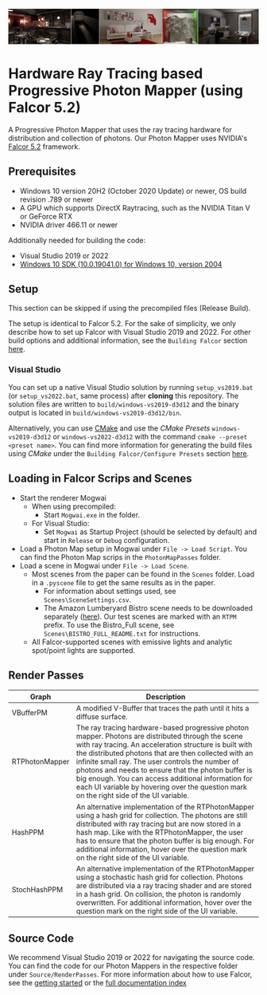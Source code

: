 ![](Docs/images/photonMapperTeaser.png)

# Hardware Ray Tracing based Progressive Photon Mapper (using Falcor 5.2)

A Progressive Photon Mapper that uses the ray tracing hardware for distribution and collection of photons. Our Photon Mapper uses NVIDIA's [Falcor 5.2](https://developer.nvidia.com/falcor) framework. 

## Prerequisites
- Windows 10 version 20H2 (October 2020 Update) or newer, OS build revision .789 or newer
- A GPU which supports DirectX Raytracing, such as the NVIDIA Titan V or GeForce RTX
- NVIDIA driver 466.11 or newer

Additionally needed for building the code:
- Visual Studio 2019 or 2022
- [Windows 10 SDK (10.0.19041.0) for Windows 10, version 2004](https://developer.microsoft.com/en-us/windows/downloads/windows-10-sdk/)

## Setup
This section can be skipped if using the precompiled files (Release Build). 

The setup is identical to Falcor 5.2. For the sake of simplicity, we only describe how to set up Falcor with Visual Studio 2019 and 2022. For other build options and additional information, see the `Building Falcor` section [here](./FALCOR_README.md#Building%20Falcor).

### Visual Studio
You can set up a native Visual Studio solution by running `setup_vs2019.bat` (or `setup_vs2022.bat`, same process) after **cloning** this repository. The solution files are written to `build/windows-vs2019-d3d12` and the binary output is located in `build/windows-vs2019-d3d12/bin`.

Alternatively, you can use [CMake](https://cmake.org) and use the *CMake Presets* `windows-vs2019-d3d12` or `windows-vs2022-d3d12` with the command `cmake --preset <preset name>`. You can find more information for generating the build files using *CMake* under the `Building Falcor/Configure Presets` section [here](./FALCOR_README.md#Configure%20Presets).


## Loading in Falcor Scrips and Scenes
- Start the renderer Mogwai
	- When using precompiled:
		- Start `Mogwai.exe` in the folder.
	- For Visual Studio:
		- Set `Mogwai` as Startup Project (should be selected by default) and start in `Release` or `Debug` configuration.
- Load a Photon Map setup in Mogwai under `File -> Load Script`. You can find the Photon Map scrips in the `PhotonMapPasses` folder.
- Load a scene in Mogwai under `File -> Load Scene`. 
	- Most scenes from the paper can be found in the `Scenes` folder. Load in a `.pyscene` file to get the same results as in the paper.
		- For information about settings used, see `Scenes\SceneSettings.csv`.
		- The Amazon Lumberyard Bistro scene needs to be downloaded separately ([here](https://developer.nvidia.com/orca/amazon-lumberyard-bistro)). Our test scenes are marked with an `RTPM` prefix. To use the Bistro_Full scene, see `Scenes\BISTRO_FULL_README.txt` for instructions.
	- All Falcor-supported scenes with emissive lights and analytic spot/point lights are supported. 

## Render Passes
| Graph | Description |
|---|---|
|VBufferPM | A modified V-Buffer that traces the path until it hits a diffuse surface. |
|RTPhotonMapper | The ray tracing hardware-based progressive photon mapper. Photons are distributed through the scene with ray tracing. An acceleration structure is built with the distributed photons that are then collected with an infinite small ray. The user controls the number of photons and needs to ensure that the photon buffer is big enough. You can access additional information for each UI variable by hovering over the question mark on the right side of the UI variable. 
|HashPPM | An alternative implementation of the RTPhotonMapper using a hash grid for collection. The photons are still distributed with ray tracing but are now stored in a hash map. Like with the RTPhotonMapper, the user has to ensure that the photon buffer is big enough. For additional information, hover over the question mark on the right side of the UI variable.
|StochHashPPM | An alternative implementation of the RTPhotonMapper using a stochastic hash grid for collection. Photons are distributed via a ray tracing shader and are stored in a hash grid. On collision, the photon is randomly overwritten. For additional information, hover over the question mark on the right side of the UI variable.

## Source Code
We recommend Visual Studio 2019 or 2022 for navigating the source code. You can find the code for our Photon Mappers in the respective folder under `Source/RenderPasses`.
For more information about how to use Falcor, see the [getting started](./docs/getting-started.md) or the [full documentation index](./docs/index.md)